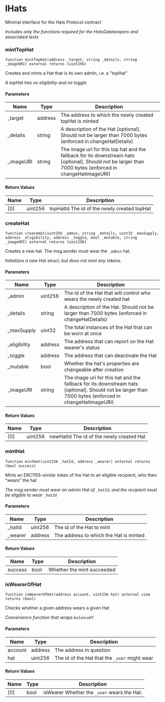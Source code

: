 # IHats

Minimal interface for the Hats Protocol contract

_Includes only the functions required for the HatsGatekeepers and associated tests_

### mintTopHat

```solidity
function mintTopHat(address _target, string _details, string _imageURI) external returns (uint256)
```

Creates and mints a Hat that is its own admin, i.e. a "topHat"

_A topHat has no eligibility and no toggle_

#### Parameters

| Name       | Type    | Description                                                                                                                                              |
| ---------- | ------- | -------------------------------------------------------------------------------------------------------------------------------------------------------- |
| \_target   | address | The address to which the newly created topHat is minted                                                                                                  |
| \_details  | string  | A description of the Hat [optional]. Should not be larger than 7000 bytes (enforced in changeHatDetails)                                                 |
| \_imageURI | string  | The image uri for this top hat and the fallback for its downstream hats [optional]. Should not be larger than 7000 bytes (enforced in changeHatImageURI) |

#### Return Values

| Name | Type    | Description                                 |
| ---- | ------- | ------------------------------------------- |
| [0]  | uint256 | topHatId The id of the newly created topHat |

### createHat

```solidity
function createHat(uint256 _admin, string _details, uint32 _maxSupply, address _eligibility, address _toggle, bool _mutable, string _imageURI) external returns (uint256)
```

Creates a new hat. The msg.sender must wear the `_admin` hat.

_Initializes a new Hat struct, but does not mint any tokens._

#### Parameters

| Name          | Type    | Description                                                                                                                                          |
| ------------- | ------- | ---------------------------------------------------------------------------------------------------------------------------------------------------- |
| \_admin       | uint256 | The id of the Hat that will control who wears the newly created hat                                                                                  |
| \_details     | string  | A description of the Hat. Should not be larger than 7000 bytes (enforced in changeHatDetails)                                                        |
| \_maxSupply   | uint32  | The total instances of the Hat that can be worn at once                                                                                              |
| \_eligibility | address | The address that can report on the Hat wearer's status                                                                                               |
| \_toggle      | address | The address that can deactivate the Hat                                                                                                              |
| \_mutable     | bool    | Whether the hat's properties are changeable after creation                                                                                           |
| \_imageURI    | string  | The image uri for this hat and the fallback for its downstream hats [optional]. Should not be larger than 7000 bytes (enforced in changeHatImageURI) |

#### Return Values

| Name | Type    | Description                              |
| ---- | ------- | ---------------------------------------- |
| [0]  | uint256 | newHatId The id of the newly created Hat |

### mintHat

```solidity
function mintHat(uint256 _hatId, address _wearer) external returns (bool success)
```

Mints an ERC1155-similar token of the Hat to an eligible recipient, who then "wears" the hat

_The msg.sender must wear an admin Hat of `_hatId`, and the recipient must be eligible to wear `_hatId`_

#### Parameters

| Name     | Type    | Description                            |
| -------- | ------- | -------------------------------------- |
| \_hatId  | uint256 | The id of the Hat to mint              |
| \_wearer | address | The address to which the Hat is minted |

#### Return Values

| Name    | Type | Description                |
| ------- | ---- | -------------------------- |
| success | bool | Whether the mint succeeded |

### isWearerOfHat

```solidity
function isWearerOfHat(address account, uint256 hat) external view returns (bool)
```

Checks whether a given address wears a given Hat

_Convenience function that wraps `balanceOf`_

#### Parameters

| Name    | Type    | Description                                   |
| ------- | ------- | --------------------------------------------- |
| account | address | The address in question                       |
| hat     | uint256 | The id of the Hat that the `_user` might wear |

#### Return Values

| Name | Type | Description                                 |
| ---- | ---- | ------------------------------------------- |
| [0]  | bool | isWearer Whether the `_user` wears the Hat. |
